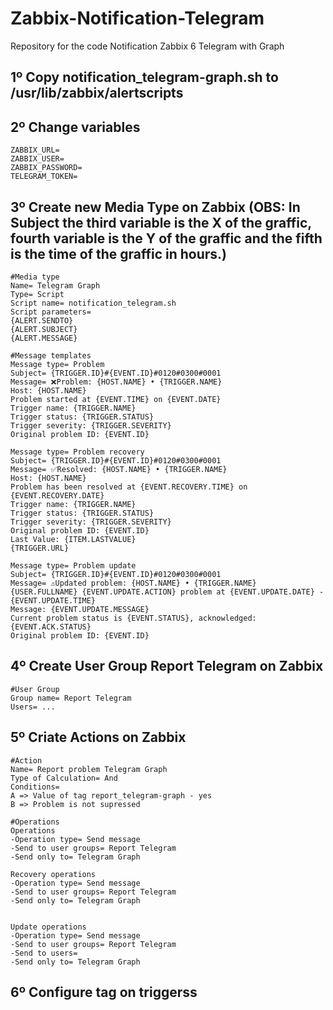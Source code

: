 # Zabbix-Notification-Telegram
Repository for the code Notification Zabbix 6 Telegram with Graph

## 1º Copy notification_telegram-graph.sh to /usr/lib/zabbix/alertscripts

## 2º Change variables
```
ZABBIX_URL=
ZABBIX_USER=
ZABBIX_PASSWORD=
TELEGRAM_TOKEN=
```

## 3º Create new Media Type on Zabbix (OBS: In Subject the third variable is the X of the graffic, fourth variable is the Y of the graffic and the fifth is the time of the graffic in hours.)
```
#Media type
Name= Telegram Graph
Type= Script
Script name= notification_telegram.sh
Script parameters=
{ALERT.SENDTO}
{ALERT.SUBJECT}
{ALERT.MESSAGE}

#Message templates
Message type= Problem
Subject= {TRIGGER.ID}#{EVENT.ID}#0120#0300#0001
Message= ❌Problem: {HOST.NAME} • {TRIGGER.NAME}
Host: {HOST.NAME} 
Problem started at {EVENT.TIME} on {EVENT.DATE} 
Trigger name: {TRIGGER.NAME} 
Trigger status: {TRIGGER.STATUS} 
Trigger severity: {TRIGGER.SEVERITY} 
Original problem ID: {EVENT.ID}

Message type= Problem recovery
Subject= {TRIGGER.ID}#{EVENT.ID}#0120#0300#0001
Message= ✅Resolved: {HOST.NAME} • {TRIGGER.NAME}
Host: {HOST.NAME} 
Problem has been resolved at {EVENT.RECOVERY.TIME} on {EVENT.RECOVERY.DATE} 
Trigger name: {TRIGGER.NAME} 
Trigger status: {TRIGGER.STATUS} 
Trigger severity: {TRIGGER.SEVERITY} 
Original problem ID: {EVENT.ID} 
Last Value: {ITEM.LASTVALUE}
{TRIGGER.URL}

Message type= Problem update
Subject= {TRIGGER.ID}#{EVENT.ID}#0120#0300#0001
Message= ⚠️Updated problem: {HOST.NAME} • {TRIGGER.NAME}
{USER.FULLNAME} {EVENT.UPDATE.ACTION} problem at {EVENT.UPDATE.DATE} - {EVENT.UPDATE.TIME} 
Message: {EVENT.UPDATE.MESSAGE} 
Current problem status is {EVENT.STATUS}, acknowledged: {EVENT.ACK.STATUS} 
Original problem ID: {EVENT.ID}
```

## 4º Create User Group Report Telegram on Zabbix
```
#User Group
Group name= Report Telegram
Users= ...
```

## 5º Criate Actions on Zabbix
```
#Action
Name= Report problem Telegram Graph
Type of Calculation= And
Conditions= 
A => Value of tag report_telegram-graph - yes
B => Problem is not supressed

#Operations
Operations
-Operation type= Send message
-Send to user groups= Report Telegram
-Send only to= Telegram Graph

Recovery operations
-Operation type= Send message
-Send to user groups= Report Telegram
-Send only to= Telegram Graph


Update operations
-Operation type= Send message
-Send to user groups= Report Telegram
-Send to users=
-Send only to= Telegram Graph
```

## 6º Configure tag on triggerss